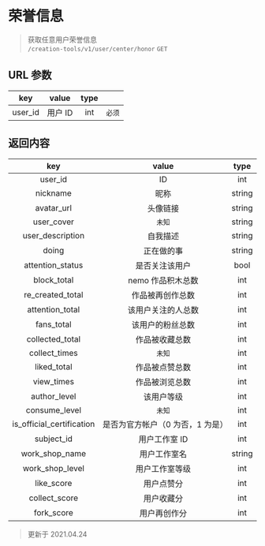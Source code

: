 # 荣誉信息

> 获取任意用户荣誉信息  
> `/creation-tools/v1/user/center/honor` `GET`

## URL 参数

|   key   |  value  | type |        |
| :-----: | :-----: | :--: | :----: |
| user_id | 用户 ID | int  | `必须` |

## 返回内容

|            key            |              value               |  type  |
| :-----------------------: | :------------------------------: | :----: |
|          user_id          |                ID                |  int   |
|         nickname          |               昵称               | string |
|        avatar_url         |             头像链接             | string |
|        user_cover         |              `未知`              | string |
|     user_description      |             自我描述             | string |
|           doing           |            正在做的事            | string |
|     attention_status      |          是否关注该用户          |  bool  |
|        block_total        |        nemo 作品积木总数         |  int   |
|     re_created_total      |         作品被再创作总数         |  int   |
|      attention_total      |        该用户关注的人总数        |  int   |
|        fans_total         |         该用户的粉丝总数         |  int   |
|      collected_total      |          作品被收藏总数          |  int   |
|       collect_times       |              `未知`              |  int   |
|        liked_total        |          作品被点赞总数          |  int   |
|        view_times         |          作品被浏览总数          |  int   |
|       author_level        |            该用户等级            |  int   |
|       consume_level       |              `未知`              |  int   |
| is_official_certification | 是否为官方帐户（0 为否，1 为是） |  int   |
|        subject_id         |          用户工作室 ID           |  int   |
|      work_shop_name       |           用户工作室名           | string |
|      work_shop_level      |          用户工作室等级          |  int   |
|        like_score         |            用户点赞分            |  int   |
|       collect_score       |            用户收藏分            |  int   |
|        fork_score         |           用户再创作分           |  int   |

> 更新于 2021.04.24
